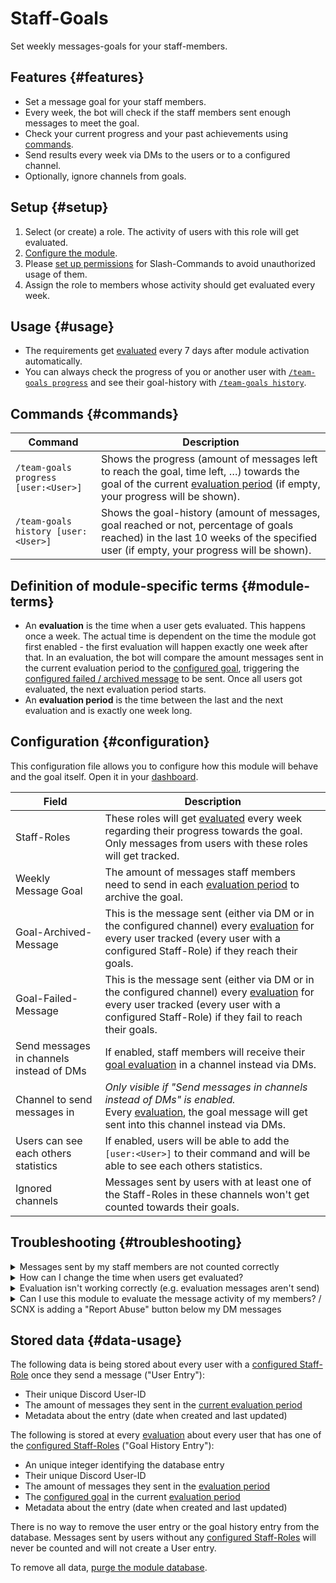 # Staff-Goals

Set weekly messages-goals for your staff-members.

<ModuleOverview moduleName="team-goals" />

## Features {#features}

* Set a message goal for your staff members.
* Every week, the bot will check if the staff members sent enough messages to meet the goal.
* Check your current progress and your past achievements using [commands](#commands).
* Send results every week via DMs to the users or to a configured channel.
* Optionally, ignore channels from goals.

## Setup {#setup}

1. Select (or create) a role. The activity of users with this role will get evaluated.
2. [Configure the module](#configuration).
3. Please [set up permissions](./../../slash-commands) for Slash-Commands to avoid unauthorized usage of them.
4. Assign the role to members whose activity should get evaluated every week.

## Usage {#usage}

* The requirements get [evaluated](#module-terms) every 7 days after module activation automatically.
* You can always check the progress of you or another user with [`/team-goals progress`](#commands) and see their
  goal-history
  with [`/team-goals history`](#commands).

## Commands {#commands}

<SlashCommandExplanation />

| Command                              | Description                                                                                                                                                                              |
|--------------------------------------|------------------------------------------------------------------------------------------------------------------------------------------------------------------------------------------|
| `/team-goals progress [user:<User>]` | Shows the progress (amount of messages left to reach the goal, time left, …) towards the goal of the current [evaluation period](#module-terms) (if empty, your progress will be shown). |
| `/team-goals history [user:<User>]`  | Shows the goal-history (amount of messages, goal reached or not, percentage of goals reached) in the last 10 weeks of the specified user (if empty, your progress will be shown).        |

## Definition of module-specific terms {#module-terms}

* An **evaluation** is the time when a user gets evaluated. This happens once a week. The actual time is dependent on
  the time the module got first enabled - the first evaluation will happen exactly one week after that. In an
  evaluation, the bot will compare the amount messages sent in the current evaluation period to
  the [configured goal](#configuration), triggering the [configured failed / archived message](#configuration) to be
  sent. Once all users got evaluated, the next evaluation period starts.
* An **evaluation period** is the time between the last and the next evaluation and is exactly one week long.

## Configuration {#configuration}

This configuration file allows you to configure how this module will behave and the goal itself.
Open it in
your [dashboard](https://scnx.app/glink?page=bot/configuration?query=goal&file=team-goals%7Cconfig).

| Field                                    | Description                                                                                                                                                                                                 | 
|------------------------------------------|-------------------------------------------------------------------------------------------------------------------------------------------------------------------------------------------------------------|
| Staff-Roles                              | These roles will get [evaluated](#module-terms) every week regarding their progress towards the goal. Only messages from users with these roles will get tracked.                                           |
| Weekly Message Goal                      | The amount of messages staff members need to send in each [evaluation period](#module-terms) to archive the goal.                                                                                           | 
| Goal-Archived-Message                    | This is the message sent (either via DM or in the configured channel) every [evaluation](#module-terms) for every user tracked (every user with a configured Staff-Role) if they reach their goals.         |
| Goal-Failed-Message                      | This is the message sent (either via DM or in the configured channel) every [evaluation](#module-terms) for every user tracked (every user with a configured Staff-Role) if they fail to reach their goals. |
| Send messages in channels instead of DMs | If enabled, staff members will receive their [goal evaluation](#module-terms) in a channel instead via DMs.                                                                                                 |
| Channel to send messages in              | *Only visible if "Send messages in channels instead of DMs" is enabled.*<br/>Every [evaluation](#module-terms), the goal message will get sent into this channel instead via DMs.                           |
| Users can see each others statistics     | If enabled, users will be able to add the `[user:<User>]` to their command and will be able to see each others statistics.                                                                                  |                         
| Ignored channels                         | Messages sent by users with at least one of the Staff-Roles in these channels won't get counted towards their goals.                                                                                        |

## Troubleshooting {#troubleshooting}

<details>
  <summary>Messages sent by my staff members are not counted correctly</summary>
  Please make sure that
  <ul>
    <li>the bot has access to every channel that messages from staff members should be counted in and that the channel is not in the <a href="#configuration">blacklist</a>.</li>
    <li>the user has at least one of the <a href="#configuration">Configured Staff-Roles</a>. Only message sent while they have the rolle will get counted - messages sent before the user had the role are never counted.</li>
  </ul>
</details>

<details>
  <summary>How can I change the time when users get evaluated?</summary>
  There's no easy way to do this. The evaluation time is based on the exact time you first enabled the module (evaluation will always happen every week that day at that time). If you <i>really</i> need 
another evaluation time, you could disable the module, <a href="./../../additional-features#reset-module-database">purge the module database</a> and wait until the exact time when you want 
  evaluations to happen and enable the module then.
</details>

<details>
  <summary>Evaluation isn't working correctly (e.g. evaluation messages aren't send)</summary>
  Please make sure that
   <ul>
    <li>the bot has the permissions to send message into the <a href="#configuration">configured channel</a>, if enabled.</li>
    <li>your staff members have at least one of the <a href="#configuration">configured staff-roles</a>.</li>
    <li>that the <a href="#configuration">configured messages</a> are not incorrect.</li>
  </ul>
  Even if no evaluation messages get sent, you can always view the goal history using the <a href="#commands"><code>/team-goals history</code></a> slash command.
</details>

<details>
  <summary>Can I use this module to evaluate the message activity of my members? / SCNX is adding a "Report Abuse" button below my DM messages</summary>
  Such usage would violate our <a href="https://sc-net.work/scnx-tos">Terms of Service</a> as you are using our software to spam your users. You may only use this module
  to evaluate activity of your staff members and only with their consent.
  If you are using the DM feature of this module, SCNX might automatically add a "Report abuse" button below your message if you are messaging an unusually high amount of 
  members of your server. You can learn more about this behavior on <a href="https://sc-net.work/report-mass-dm">sc-net.work/report-mass-dm</a> (this is also the URL linked in the button).
  Most of our users never fit this category, and you usually do not need to worry about this if you are using this module as intended.
</details>

## Stored data {#data-usage}

The following data is being stored about every user with a [configured Staff-Role](#configuration) once they send a
message ("User Entry"):

* Their unique Discord User-ID
* The amount of messages they sent in the [current evaluation period](#module-terms)
* Metadata about the entry (date when created and last updated)

The following is stored at every [evaluation](#module-terms) about every user that has one of
the [configured Staff-Roles](#configuration) ("Goal History Entry"):

* An unique integer identifying the database entry
* Their unique Discord User-ID
* The amount of messages they sent in the [evaluation period](#module-terms)
* The [configured goal](#configuration) in the current [evaluation period](#module-terms)
* Metadata about the entry (date when created and last updated)

There is no way to remove the user entry or the goal history entry from the database. Messages sent by users without
any [configured Staff-Roles](#configuration) will never be counted and will not create a User entry.

To remove all data, [purge the module database](./../../additional-features#reset-module-database). 